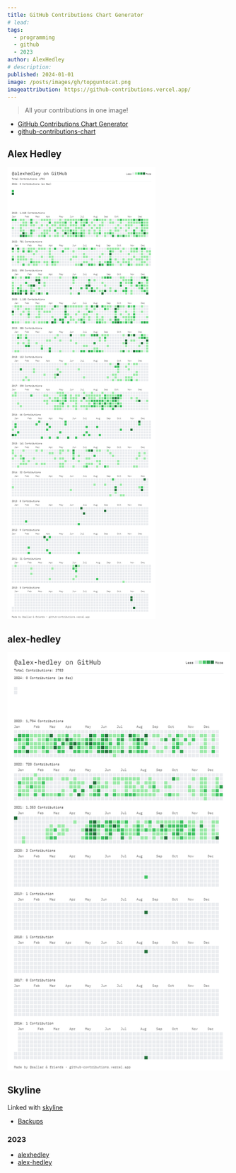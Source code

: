 ```yaml
---
title: GitHub Contributions Chart Generator
# lead:
tags:
  - programming
  - github
  - 2023
author: AlexHedley
# description:
published: 2024-01-01
image: /posts/images/gh/topguntocat.png
imageattribution: https://github-contributions.vercel.app/
---
```


> All your contributions in one image!

- [GitHub Contributions Chart Generator](https://github-contributions.vercel.app/)
- [github-contributions-chart](https://github.com/sallar/github-contributions-chart)

## Alex Hedley

![alexhedley](images/gh/contributions-alexhedley-2023.png "Contributions alexhedley")

## alex-hedley

![alex-hedley](images/gh/contributions-alex-hedley-2023.png "Contributions alex-hedley")

## Skyline

Linked with [skyline](https://skyline.github.com/)

- [Backups](https://github.com/AlexHedley/skyline)

### 2023

- [alexhedley](https://skyline.github.com/alexhedley/2023)
- [alex-hedley](https://skyline.github.com/alex-hedley/2023)
